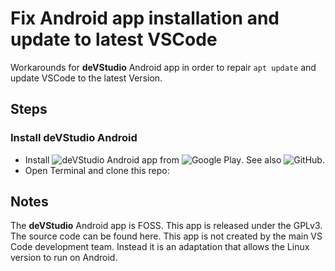 
# Fix Android app installation and update to latest VSCode

Workarounds for __deVStudio__ Android app in order to repair ```apt update``` and update VSCode to the latest Version.

## Steps

### Install deVStudio Android

 - Install ![__deVStudio__](https://play.google.com/store/apps/details?id=tech.ula.devstudio) Android app from ![__Google Play__](https://play.google.com).
   See also ![GitHub](https://github.com/CypherpunkArmory/deVStudio).
 - Open Terminal and clone this repo:





## Notes

The __deVStudio__ Android app is FOSS.
This app is released under the GPLv3.  The source code can be found here.
This app is not created by the main VS Code development team.  Instead it is an adaptation that allows the Linux version to run on Android.
